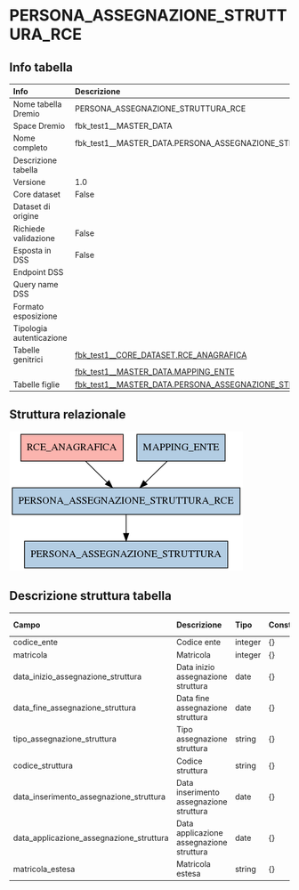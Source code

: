 # PERSONA_ASSEGNAZIONE_STRUTTURA_RCE

## Info tabella

| Info                     | Descrizione                                                                                                                 |
|:-------------------------|:----------------------------------------------------------------------------------------------------------------------------|
| Nome tabella Dremio      | PERSONA_ASSEGNAZIONE_STRUTTURA_RCE                                                                                          |
| Space Dremio             | fbk_test1__MASTER_DATA                                                                                                      |
| Nome completo            | fbk_test1__MASTER_DATA.PERSONA_ASSEGNAZIONE_STRUTTURA_RCE                                                                   |
| Descrizione tabella      |                                                                                                                             |
| Versione                 | 1.0                                                                                                                         |
| Core dataset             | False                                                                                                                       |
| Dataset di origine       |                                                                                                                             |
| Richiede validazione     | False                                                                                                                       |
| Esposta in DSS           | False                                                                                                                       |
| Endpoint DSS             |                                                                                                                             |
| Query name DSS           |                                                                                                                             |
| Formato esposizione      |                                                                                                                             |
| Tipologia autenticazione |                                                                                                                             |
| Tabelle genitrici        | [fbk_test1__CORE_DATASET.RCE_ANAGRAFICA](/fbk_test1__CORE_DATASET/RCE_ANAGRAFICA/markdown.md)                               |
|                          | [fbk_test1__MASTER_DATA.MAPPING_ENTE](/fbk_test1__MASTER_DATA/MAPPING_ENTE/markdown.md)                                     |
| Tabelle figlie           | [fbk_test1__MASTER_DATA.PERSONA_ASSEGNAZIONE_STRUTTURA](/fbk_test1__MASTER_DATA/PERSONA_ASSEGNAZIONE_STRUTTURA/markdown.md) |

## Struttura relazionale

![PERSONA_ASSEGNAZIONE_STRUTTURA_RCE](./graph_png.png)

## Descrizione struttura tabella

| Campo                                    | Descrizione                              | Tipo    | Constraints   | Linked data   | errors   |
|:-----------------------------------------|:-----------------------------------------|:--------|:--------------|:--------------|:---------|
| codice_ente                              | Codice ente                              | integer | {}            |               | {}       |
| matricola                                | Matricola                                | integer | {}            |               | {}       |
| data_inizio_assegnazione_struttura       | Data inizio assegnazione struttura       | date    | {}            |               | {}       |
| data_fine_assegnazione_struttura         | Data fine assegnazione struttura         | date    | {}            |               | {}       |
| tipo_assegnazione_struttura              | Tipo assegnazione struttura              | string  | {}            |               | {}       |
| codice_struttura                         | Codice struttura                         | string  | {}            |               | {}       |
| data_inserimento_assegnazione_struttura  | Data inserimento assegnazione struttura  | date    | {}            |               | {}       |
| data_applicazione_assegnazione_struttura | Data applicazione assegnazione struttura | date    | {}            |               | {}       |
| matricola_estesa                         | Matricola estesa                         | string  | {}            |               | {}       |
